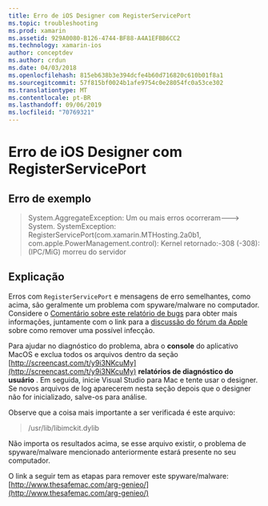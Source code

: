 ```yaml
---
title: Erro de iOS Designer com RegisterServicePort
ms.topic: troubleshooting
ms.prod: xamarin
ms.assetid: 929A0080-B126-4744-BF88-A4A1EFBB6CC2
ms.technology: xamarin-ios
author: conceptdev
ms.author: crdun
ms.date: 04/03/2018
ms.openlocfilehash: 815eb638b3e394dcfe4b60d716820c610b01f8a1
ms.sourcegitcommit: 57f815bf0024b1afe9754c0e28054fc0a53ce302
ms.translationtype: MT
ms.contentlocale: pt-BR
ms.lasthandoff: 09/06/2019
ms.locfileid: "70769321"
---
```

# <a name="ios-designer-error-with-registerserviceport"></a>Erro de iOS Designer com RegisterServicePort

## <a name="sample-error"></a>Erro de exemplo
> System.AggregateException: Um ou mais erros ocorreram---> System. SystemException: RegisterServicePort(com.xamarin.MTHosting.2a0b1, com.apple.PowerManagement.control): Kernel retornado:-308 (-308): (IPC/MiG) morreu do servidor

## <a name="explanation"></a>Explicação
Erros com `RegisterServicePort` e mensagens de erro semelhantes, como acima, são geralmente um problema com spyware/malware no computador. Considere o [Comentário sobre este relatório de bugs](https://bugzilla.xamarin.com/show_bug.cgi?id=21907#c4) para obter mais informações, juntamente com o link para a [discussão do fórum da Apple](https://discussions.apple.com/thread/5596008) sobre como remover uma possível infecção. 

Para ajudar no diagnóstico do problema, abra o **console** do aplicativo MacOS e exclua todos os arquivos dentro da seção [http://screencast.com/t/y9i3NKcuMy](http://screencast.com/t/y9i3NKcuMy) **relatórios de diagnóstico do usuário** . Em seguida, inicie Visual Studio para Mac e tente usar o designer. Se novos arquivos de log aparecerem nesta seção depois que o designer não for inicializado, salve-os para análise.  

Observe que a coisa mais importante a ser verificada é este arquivo: 
> /usr/lib/libimckit.dylib

Não importa os resultados acima, se esse arquivo existir, o problema de spyware/malware mencionado anteriormente estará presente no seu computador.  

O link a seguir tem as etapas para remover este spyware/malware:[http://www.thesafemac.com/arg-genieo/](http://www.thesafemac.com/arg-genieo/)  

